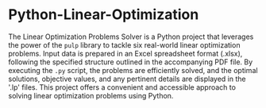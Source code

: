 # Python-Linear-Optimization



The Linear Optimization Problems Solver is a Python project that leverages the power of the `pulp` library to tackle six real-world linear optimization problems. 
Input data is prepared in an Excel spreadsheet format (.xlsx), following the specified structure outlined in the accompanying PDF file. 
By executing the `.py` script, the problems are efficiently solved, and the optimal solutions, objective values, and any pertinent details are displayed in the '.lp' files. 
This project offers a convenient and accessible approach to solving linear optimization problems using Python.
